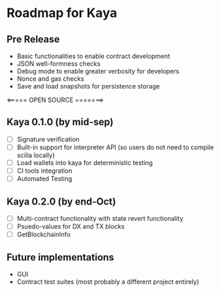 # Roadmap for Kaya

## Pre Release
* Basic functionalities to enable contract development
* JSON well-formness checks
* Debug mode to enable greater verbosity for developers
* Nonce and gas checks
* Save and load snapshots for persistence storage

<===== OPEN SOURCE =======>

## Kaya 0.1.0 (by mid-sep)
* [ ] Signature verification
* [ ] Built-in support for interpreter API (so users do not need to compile scilla locally)
* [ ] Load wallets into kaya for deterministic testing
* [ ] CI tools integration
* [ ] Automated Testing

## Kaya 0.2.0 (by end-Oct)
* [ ] Multi-contract functionality with state revert functionality
* [ ] Psuedo-values for DX and TX blocks
* [ ] GetBlockchainInfo

## Future implementations
* GUI
* Contract test suites (most probably a different project entirely)
